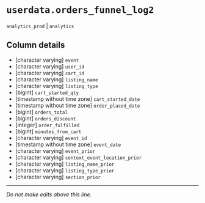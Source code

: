 # `userdata.orders_funnel_log2`
`analytics_prod` | `analytics`

## Column details
* [character varying] `event`
* [character varying] `user_id`
* [character varying] `cart_id`
* [character varying] `listing_name`
* [character varying] `listing_type`
* [bigint]    `cart_started_qty`
* [timestamp without time zone] `cart_started_date`
* [timestamp without time zone] `order_placed_date`
* [bigint]    `orders_total`
* [bigint]    `orders_discount`
* [integer]   `order_fulfilled`
* [bigint]    `minutes_from_cart`
* [character varying] `event_id`
* [timestamp without time zone] `event_date`
* [character varying] `event_prior`
* [character varying] `context_event_location_prior`
* [character varying] `listing_name_prior`
* [character varying] `listing_type_prior`
* [character varying] `section_prior`

-------------------------------------------------------------------------------
*Do not make edits above this line.*
